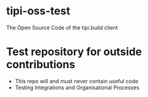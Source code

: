 # tipi-oss-test
The Open Source Code of the tipi.build client

# Test repository for outside contributions

* This repo will and must never contain useful code
* Testing Integrations and Organisational Processes
